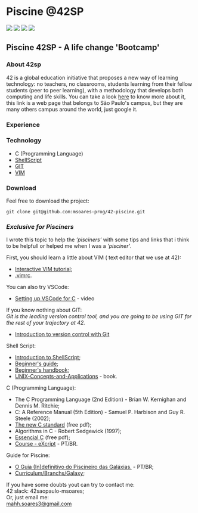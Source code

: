 # Piscine @42SP
![](https://img.shields.io/badge/Piscine-42SP-blueviolet)
![](https://img.shields.io/badge/%C3%89cole-42SP-blue)
![](https://img.shields.io/badge/Language-C-yellowgreen)
![](https://img.shields.io/badge/Language-ShellScript-green)
## Piscine 42SP - A life change 'Bootcamp'

### About 42sp
42 is a global education initiative that proposes a new way of learning technology: no teachers, no classrooms, students learning from their fellow students (peer to peer learning), with a methodology that develops both computing and life skills. You can take a look [here](https://www.42sp.org.br/) to know more about it, this link is a web page that belongs to São Paulo's campus, but they are many others campus around the world, just google it.

### Experience

### Technology
*  C (Programming Language)
* [ShellScript](https://www.shellscript.sh/)
* [GIT](https://git-scm.com/)
* [VIM](https://www.vim.org/)

### Download
Feel free to download the project:
```
git clone git@github.com:msoares-prog/42-piscine.git
```

### *Exclusive for Pisciners*
I wrote this topic to help the *'pisciners'* with some tips and links that i think to be helpfull or helped me when I was a *'pisciner'*.

First, you should learn a little about VIM ( text editor that we use at 42):
* [Interactive VIM tutorial](https://www.openvim.com/);
* [.vimrc](https://www.linode.com/docs/tools-reference/tools/introduction-to-vim-customization/).

You can also try VSCode:
* [Setting up VSCode for C](https://www.youtube.com/watch?v=mWzOu-_VNAk) - video

If you know nothing about GIT:  
*Git is the leading version control tool, and you are going to be using GIT for the rest of your trajectory at 42.*

* [Introduction to version control with Git](https://docs.microsoft.com/en-us/learn/paths/intro-to-vc-git/)

Shell Script:
* [Introduction to ShellScript](http://linuxcommand.org/lc3_wss0020.php);
* [Beginner's guide](https://www.howtogeek.com/67469/the-beginners-guide-to-shell-scripting-the-basics/);
* [Beginner's handbook](http://www.freeos.com/guides/lsst/);
* [UNIX-Concepts-and-Applications](https://github.com/nimeshneema/UNIX-Concepts-and-Applications) - book.

C (Programming Language):
* The C Programming Language (2nd Edition) - Brian W. Kernighan and Dennis M. Ritchie;
* C: A Reference Manual (5th Edition) - Samuel P. Harbison and Guy R. Steele (2002);
* [The new C standard](http://www.knosof.co.uk/cbook/cbook.html) (free pdf);
* Algorithms in C - Robert Sedgewick (1997);
* [Essencial C](http://cslibrary.stanford.edu/101/EssentialC.pdf) (free pdf);
* [Course - eXcript](http://excript.com/curso-c.html) - PT/BR.

Guide for Piscine:
* [O Guia (In)definitivo do Piscineiro das Galáxias.](https://medium.com/@italobalbino/o-guia-in-definitivo-do-piscineiro-das-gal%C3%A1xias-4f3a3baa6327) - PT/BR;
* [Curriculum/Branchs/Galaxy](https://github.com/psprawka/42_Projects);

If you have some doubts yout can try to contact me:  
42 slack: 42saopaulo-msoares;  
Or, just email me:  
mahh.soares3@gmail.com

